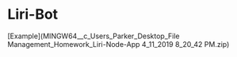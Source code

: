 # Liri-Bot
[Example](MINGW64__c_Users_Parker_Desktop_File Management_Homework_Liri-Node-App 4_11_2019 8_20_42 PM.zip)
